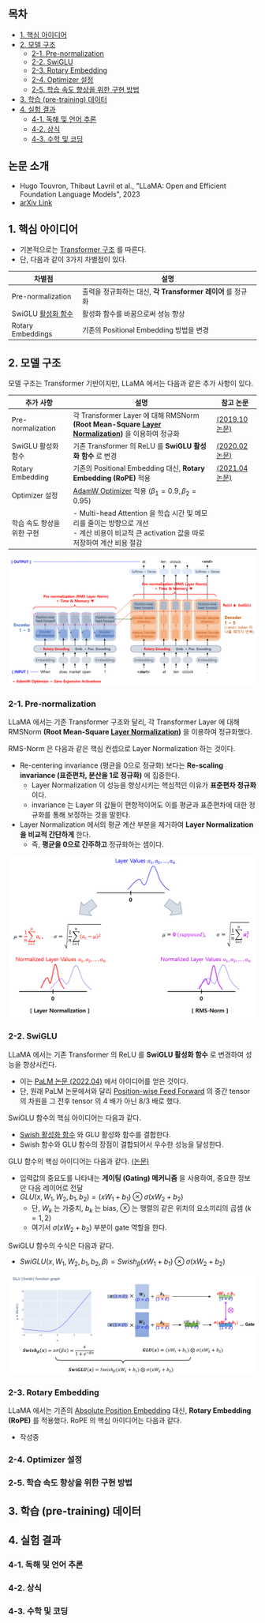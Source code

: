 ## 목차

* [1. 핵심 아이디어](#1-핵심-아이디어)
* [2. 모델 구조](#2-모델-구조)
  * [2-1. Pre-normalization](#2-1-pre-normalization) 
  * [2-2. SwiGLU](#2-2-swiglu)
  * [2-3. Rotary Embedding](#2-3-rotary-embedding)
  * [2-4. Optimizer 설정](#2-4-optimizer-설정)
  * [2-5. 학습 속도 향상을 위한 구현 방법](#2-5-학습-속도-향상을-위한-구현-방법)
* [3. 학습 (pre-training) 데이터](#3-학습-pre-training-데이터)
* [4. 실험 결과](#4-실험-결과)
  * [4-1. 독해 및 언어 추론](#4-1-독해-및-언어-추론)
  * [4-2. 상식](#4-2-상식)
  * [4-3. 수학 및 코딩](#4-3-수학-및-코딩)

## 논문 소개

* Hugo Touvron, Thibaut Lavril et al., "LLaMA: Open and Efficient Foundation Language Models", 2023
* [arXiv Link](https://arxiv.org/pdf/2302.13971)

## 1. 핵심 아이디어

* 기본적으로는 [Transformer 구조](../../Natural%20Language%20Processing/Basics_트랜스포머%20모델.md) 를 따른다.
* 단, 다음과 같이 3가지 차별점이 있다.

| 차별점                                                                          | 설명                                        |
|------------------------------------------------------------------------------|-------------------------------------------|
| Pre-normalization                                                            | 출력을 정규화하는 대신, **각 Transformer 레이어** 를 정규화 |
| SwiGLU [활성화 함수](../../AI%20Basics/Deep%20Learning%20Basics/딥러닝_기초_활성화_함수.md) | 활성화 함수를 바꿈으로써 성능 향상                       |
| Rotary Embeddings                                                            | 기존의 Positional Embedding 방법을 변경           |

## 2. 모델 구조

모델 구조는 Transformer 기반이지만, LLaMA 에서는 다음과 같은 추가 사항이 있다.

| 추가 사항             | 설명                                                                                                                                                                                    | 참고 논문                                            |
|-------------------|---------------------------------------------------------------------------------------------------------------------------------------------------------------------------------------|--------------------------------------------------|
| Pre-normalization | 각 Transformer Layer 에 대해 RMSNorm **(Root Mean-Square [Layer Normalization](../../AI%20Basics/Deep%20Learning%20Basics/딥러닝_기초_Regularization.md#4-2-layer-normalization))** 을 이용하여 정규화 | [(2019.10 논문)](https://arxiv.org/pdf/1910.07467) |
| SwiGLU 활성화 함수     | 기존 Transformer 의 ReLU 를 **SwiGLU 활성화 함수** 로 변경                                                                                                                                        | [(2020.02 논문)](https://arxiv.org/pdf/2002.05202) |
| Rotary Embedding  | 기존의 Positional Embedding 대신, **Rotary Embedding (RoPE)** 적용                                                                                                                           | [(2021.04 논문)](https://arxiv.org/pdf/2104.09864) |
| Optimizer 설정      | [AdamW Optimizer](../../AI%20Basics/Deep%20Learning%20Basics/딥러닝_기초_Optimizer.md#2-3-adamw) 적용 ($\beta_1 = 0.9, \beta_2 = 0.95$)                                                      |                                                  |
| 학습 속도 향상을 위한 구현   | - Multi-head Attention 을 학습 시간 및 메모리를 줄이는 방향으로 개선<br>- 계산 비용이 비교적 큰 activation 값을 따로 저장하여 계산 비용 절감                                                                                    |                                                  |

![image](../images/LLM_LLaMA_1.PNG)

### 2-1. Pre-normalization

LLaMA 에서는 기존 Transformer 구조와 달리, 각 Transformer Layer 에 대해 RMSNorm **(Root Mean-Square [Layer Normalization](../../AI%20Basics/Deep%20Learning%20Basics/딥러닝_기초_Regularization.md#4-2-layer-normalization))** 을 이용하여 정규화했다.

RMS-Norm 은 다음과 같은 핵심 컨셉으로 Layer Normalization 하는 것이다.

* Re-centering invariance (평균을 0으로 정규화) 보다는 **Re-scaling invariance (표준편차, 분산을 1로 정규화)** 에 집중한다.
  * Layer Normalization 이 성능을 향상시키는 핵심적인 이유가 **표준편차 정규화** 이다. 
  * invariance 는 Layer 의 값들이 편향적이어도 이를 평균과 표준편차에 대한 정규화를 통해 보정하는 것을 말한다.
* Layer Normalization 에서의 평균 계산 부분을 제거하여 **Layer Normalization 을 비교적 간단하게** 한다.
  * 즉, **평균을 0으로 간주하고** 정규화하는 셈이다.

![image](../images/LLM_LLaMA_2.PNG)

### 2-2. SwiGLU

LLaMA 에서는 기존 Transformer 의 ReLU 를 **SwiGLU 활성화 함수** 로 변경하여 성능을 향상시킨다.

* 이는 [PaLM 논문 (2022.04)](https://arxiv.org/pdf/2204.02311) 에서 아이디어를 얻은 것이다.
* 단, 원래 PaLM 논문에서와 달리 [Position-wise Feed Forward](../../Natural%20Language%20Processing/Basics_트랜스포머%20모델.md#4-position-wise-feed-forward) 의 중간 tensor 의 차원을 그 전후 tensor 의 4 배가 아닌 8/3 배로 했다.

SwiGLU 함수의 핵심 아이디어는 다음과 같다.

* [Swish 활성화 함수](../../AI%20Basics/Deep%20Learning%20Basics/딥러닝_기초_활성화_함수.md#2-6-silu-swish-함수) 와 GLU 활성화 함수를 결합한다.
* Swish 함수와 GLU 함수의 장점이 결합되어서 우수한 성능을 달성한다.

GLU 함수의 핵심 아이디어는 다음과 같다. [(논문)](https://arxiv.org/pdf/1612.08083)

* 입력값의 중요도를 나타내는 **게이팅 (Gating) 메커니즘** 을 사용하여, 중요한 정보만 다음 레이어로 전달 
* $GLU(x, W_1, W_2, b_1, b_2) = (xW_1 + b_1) ⊗ \sigma(xW_2 + b_2)$
  * 단, $W_k$ 는 가중치, $b_k$ 는 bias, ⊗ 는 행렬의 같은 위치의 요소끼리의 곱셈 ($k = 1, 2$)
  * 여기서 $\sigma(xW_2 + b_2)$ 부분이 gate 역할을 한다.

SwiGLU 함수의 수식은 다음과 같다.

* $SwiGLU(x, W_1, W_2, b_1, b_2, \beta) = Swish_\beta(xW_1 + b_1) ⊗ \sigma(xW_2 + b_2)$

![image](../images/LLM_LLaMA_3.PNG)

### 2-3. Rotary Embedding

LLaMA 에서는 기존의 [Absolute Position Embedding](../../Natural%20Language%20Processing/Basics_트랜스포머%20모델.md#2-포지셔널-인코딩-positional-encoding) 대신, **Rotary Embedding (RoPE)** 를 적용했다. RoPE 의 핵심 아이디어는 다음과 같다.

* 작성중

### 2-4. Optimizer 설정

### 2-5. 학습 속도 향상을 위한 구현 방법

## 3. 학습 (pre-training) 데이터

## 4. 실험 결과

### 4-1. 독해 및 언어 추론

### 4-2. 상식

### 4-3. 수학 및 코딩
